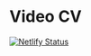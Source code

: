 # Video CV

[![Netlify Status](https://api.netlify.com/api/v1/badges/405dbdc8-a5ad-4601-9725-2a7953a4c064/deploy-status)](https://app.netlify.com/sites/brunoxirau/deploys)
